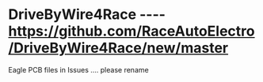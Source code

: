 # DriveByWire4Race  ---- https://github.com/RaceAutoElectro/DriveByWire4Race/new/master 


Eagle PCB files in Issues .... please rename 
